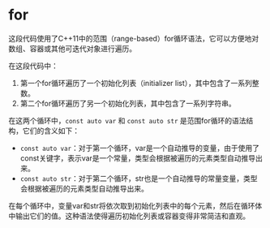 # for

这段代码使用了C++11中的范围（range-based）for循环语法，它可以方便地对数组、容器或其他可迭代对象进行遍历。

在这段代码中：

1. 第一个for循环遍历了一个初始化列表（initializer list），其中包含了一系列整数。
2. 第二个for循环遍历了另一个初始化列表，其中包含了一系列字符串。

在这两个循环中，`const auto var` 和 `const auto str` 是范围for循环的语法结构，它们的含义如下：

- `const auto var`：对于第一个循环，var是一个自动推导的变量，由于使用了const关键字，表示var是一个常量，类型会根据被遍历的元素类型自动推导出来。
- `const auto str`：对于第二个循环，str也是一个自动推导的常量变量，类型会根据被遍历的元素类型自动推导出来。

在每个循环中，变量var和str将依次取到初始化列表中的每个元素，然后在循环体中输出它们的值。这种语法使得遍历初始化列表或容器变得非常简洁和直观。
